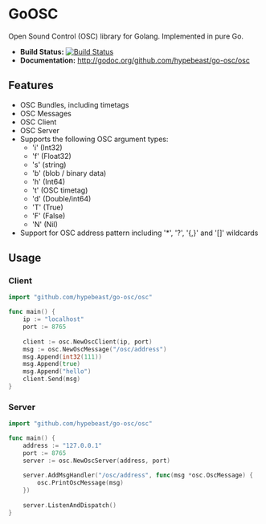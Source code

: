 # GoOSC

Open Sound Control (OSC) library for Golang. Implemented in pure Go.

 * **Build Status:** [![Build Status](https://travis-ci.org/hypebeast/go-osc.png?branch=master)](https://travis-ci.org/hypebeast/go-osc)
 * **Documentation:** <http://godoc.org/github.com/hypebeast/go-osc/osc>

## Features

  * OSC Bundles, including timetags
  * OSC Messages
  * OSC Client
  * OSC Server
  * Supports the following OSC argument types:
    * 'i' (Int32)
    * 'f' (Float32)
    * 's' (string)
    * 'b' (blob / binary data)
    * 'h' (Int64)
    * 't' (OSC timetag)
    * 'd' (Double/int64)
    * 'T' (True)
    * 'F' (False)
    * 'N' (Nil)
  * Support for OSC address pattern including '*', '?', '{,}' and '[]' wildcards

## Usage

### Client

```go
import "github.com/hypebeast/go-osc/osc"

func main() {
    ip := "localhost"
    port := 8765
 
    client := osc.NewOscClient(ip, port)
    msg := osc.NewOscMessage("/osc/address")
    msg.Append(int32(111))
    msg.Append(true)
    msg.Append("hello")
    client.Send(msg)
}
```

### Server

```go
import "github.com/hypebeast/go-osc/osc"

func main() {
    address := "127.0.0.1"
    port := 8765
    server := osc.NewOscServer(address, port)
 
    server.AddMsgHandler("/osc/address", func(msg *osc.OscMessage) {
        osc.PrintOscMessage(msg)
    })
 
    server.ListenAndDispatch()
}
```
